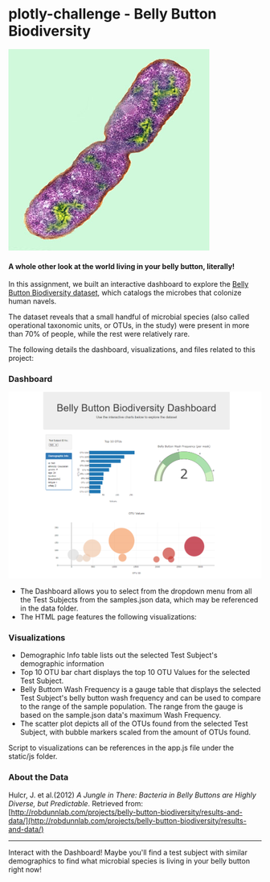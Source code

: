 # plotly-challenge - Belly Button Biodiversity

![Bacteria by filterforge.com](Images/bacteria.jpg)

#### A whole other look at the world living in your belly button, literally!

In this assignment, we built an interactive dashboard to explore the [Belly Button Biodiversity dataset](http://robdunnlab.com/projects/belly-button-biodiversity/), which catalogs the microbes that colonize human navels.

The dataset reveals that a small handful of microbial species (also called operational taxonomic units, or OTUs, in the study) were present in more than 70% of people, while the rest were relatively rare.

The following details the dashboard, visualizations, and files related to this project:

### Dashboard

![hw](Images/Dashboard.png)

* The Dashboard allows you to select from the dropdown menu from all the Test Subjects from the samples.json data, which may be referenced in the data folder.
* The HTML page features the following visualizations:

### Visualizations

* Demographic Info table lists out the selected Test Subject's demographic information
* Top 10 OTU bar chart displays the top 10 OTU Values for the selected Test Subject.
* Belly Buttom Wash Frequency is a gauge table that displays the selected Test Subject's belly button wash frequency and can be used to compare to the range of the sample population. The range from the gauge is based on the sample.json data's maximum Wash Frequency.
* The scatter plot depicts all of the OTUs found from the selected Test Subject, with bubble markers scaled from the amount of OTUs found.

Script to visualizations can be references in the app.js file under the static/js folder.


### About the Data

Hulcr, J. et al.(2012) _A Jungle in There: Bacteria in Belly Buttons are Highly Diverse, but Predictable_. Retrieved from: [http://robdunnlab.com/projects/belly-button-biodiversity/results-and-data/](http://robdunnlab.com/projects/belly-button-biodiversity/results-and-data/)

- - -

Interact with the Dashboard! Maybe you'll find a test subject with similar demographics to find what microbial species is living in your belly button right now!


